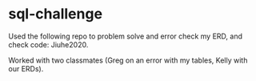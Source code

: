 # sql-challenge

Used the following repo to problem solve and error check my ERD, and check code: Jiuhe2020.

Worked with two classmates (Greg on an error with my tables, Kelly with our ERDs).